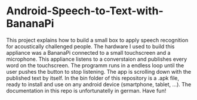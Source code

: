 # Android-Speech-to-Text-with-BananaPi

This project explains how to build a small box to apply speech recognition for acoustically challenged people. The hardware I used to build this appliance was a BananaPi connected to a small touchscreen and a microphone.
This appliance listens to a converstaion and publishes every word on the touchscreen. The programm runs in a endless loop until the user pushes the button to stop listening. The app is scrolling down with the published text by itself.
In the bin folder of this repository is a .apk file, ready to install and use on any android device (smartphone, tablet, ...). 
The documentation in this repo is unfortunatelly in german.
Have fun!
